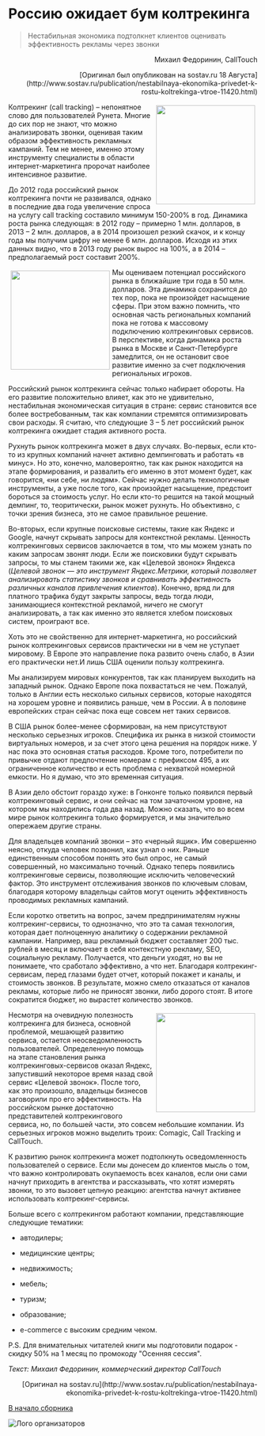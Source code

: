 # Россию ожидает бум колтрекинга

 > Нестабильная экономика подтолкнет клиентов оценивать эффективность рекламы через звонки


<p align="right">Михаил Федоринин, CallTouch</p>

<p align="right">[Оригинал был опубликован на sostav.ru 18 Августа](http://www.sostav.ru/publication/nestabilnaya-ekonomika-privedet-k-rostu-koltrekinga-vtroe-11420.html)</p>


<img src="http://dl.getdropbox.com/u/390630/calltouch_logo.jpg" alt="" width="200" align="right" align="middle" Hspace="5" Vspace="5">

Колтрекинг (call tracking) – непонятное слово для пользователей Рунета. Многие до сих пор не знают, что можно анализировать звонки, оценивая таким образом эффективность рекламных кампаний. Тем не менее, именно этому инструменту специалисты в области интернет-маркетинга пророчат наиболее интенсивное развитие.

До 2012 года российский рынок колтрекинга почти не развивался, однако в последние два года увеличение спроса на услугу call tracking составило минимум 150-200% в год. Динамика роста рынка следующая: в 2012 году – примерно 1 млн. долларов, в 2013 – 2 млн. долларов, а в 2014 произошел резкий скачок, и к концу года мы получим цифру не менее 6 млн. долларов. Исходя из этих данных видно, что в 2013 году рынок вырос на 100%, а в 2014 – предполагаемый рост составит 200%.


<img src="http://www.sostav.ru/app/public/images/news/2014/08/18/Calltouch.jpg?rand=0.970206992700696" alt="" width="200" align="left" align="middle" Hspace="5" Vspace="5">

Мы оцениваем потенциал российского рынка в ближайшие три года в 50 млн. долларов. Эта динамика сохранится до тех пор, пока не произойдет насыщение сферы. При этом важно помнить, что основная часть региональных компаний пока не готова к массовому подключению колтрекинговых сервисов. В перспективе, когда динамика роста рынка в Москве и Санкт-Петербурге замедлится, он не остановит свое развитие именно за счет подключения региональных игроков.


Российский рынок колтрекинга сейчас только набирает обороты. На его развитие положительно влияет, как это не удивительно, нестабильная экономическая ситуация в стране: сервис становится все более востребованным, так как компании стремятся оптимизировать свои расходы. Я считаю, что следующие 3 – 5 лет российский рынок колтрекинга ожидает стадия активного роста.

Рухнуть рынок колтрекинга может в двух случаях. Во-первых, если кто-то из крупных компаний начнет активно демпинговать и работать «в минус». Но это, конечно, маловероятно, так как рынок находится на этапе формирования, и развалить его именно в этот момент будет, как говорится, «ни себе, ни людям». Сейчас нужно делать технологичные инструменты, а уже после того, как произойдет насыщение, предстоит бороться за стоимость услуг. Но если кто-то решится на такой мощный демпинг, то, теоритически, рынок может рухнуть. Но объективно, с точки зрения бизнеса, это не самое правильное решение.

Во-вторых, если крупные поисковые системы, такие как Яндекс и Google, начнут скрывать запросы для контекстной рекламы. Ценность колтрекинговых сервисов заключается в том, что мы можем узнать по каким запросам звонят люди. Если же поисковики будут скрывать запросы, то мы станем такими же, как «Целевой звонок» Яндекса (_Целевой звонок — это инструмент Яндекс.Метрики, который позволяет анализировать статистику звонков и сравнивать эффективность различных каналов привлечения клиентов_). Конечно, вряд ли для платного трафика будут закрыты запросы, ведь тогда люди, занимающиеся контекстной рекламой, ничего не смогут анализировать, а так как именно это является хлебом поисковых систем, проиграют все.

Хоть это не свойственно для интернет-маркетинга, но российский рынок колтрекинговых сервисов практически ни в чем не уступает мировому. В Европе это направление пока развито очень слабо, в Азии его практически нет.И лишь США оценили пользу колтрекинга.

Мы анализируем мировых конкурентов, так как планируем выходить на западный рынок. Однако Европе пока похвастаться не чем. Пожалуй, только в Англии есть несколько сильных сервисов, которые находятся на хорошем уровне и появились раньше, чем в России. А в половине европейских стран сейчас пока еще совсем нет таких сервисов.

В США рынок более-менее сформирован, на нем присутствуют несколько серьезных игроков. Специфика их рынка в низкой стоимости виртуальных номеров, и за счет этого цена решения на порядок ниже. У нас пока это основная статья расходов. Кроме того, потребители по привычке отдают предпочтение номерам с префиксом 495, а их ограниченное количество и есть проблема с нехваткой номерной емкости. Но я думаю, что это временная ситуация.

В Азии дело обстоит гораздо хуже: в Гонконге только появился первый колтрекинговый сервис, и они сейчас на том зачаточном уровне, на котором мы находились года два назад. Можно сказать, что во всем мире рынок колтрекинга только формируется, и мы значительно опережаем другие страны.

Для владельцев компаний звонки – это «черный ящик». Им совершенно неясно, откуда человек позвонил, как узнал о них. Раньше единственным способом понять это был опрос, не самый совершенный, но максимально точный. Однако теперь появились колтрекинговые сервисы, позволяющие исключить человеческий фактор. Это инструмент отслеживания звонков по ключевым словам, благодаря которому владельцы сайтов могут оценить эффективность проводимых рекламных кампаний.

Если коротко ответить на вопрос, зачем предпринимателям нужны колтрекинг-сервисы, то однозначно, что это та самая технология, которая дает полноценную аналитику о содержании рекламной кампании. Например, ваш рекламный бюджет составляет 200 тыс. рублей в месяц и включает в себя контекстную рекламу, SEO, социальную рекламу. Получается, что деньги уходят, но вы не понимаете, что сработало эффективно, а что нет. Благодаря колтрекинг-сервисам, перед глазами будет отчет, который покажет и каналы, и стоимость звонков. В результате, можно смело отказаться от каналов рекламы, которые либо не приносят звонки, либо дорого стоят. В итоге сократится бюджет, но вырастет количество звонков.

<img src="http://dl.getdropbox.com/u/390630/calltouch_logo_2.jpg" alt="" width="200" align="right" align="middle" Hspace="5" Vspace="5">Несмотря на очевидную полезность колтрекинга для бизнеса, основной проблемой, мешающей развитию сервиса, остается неосведомленность пользователей. Определенную помощь на этапе становления рынка колтрекинговых-сервисов оказал Яндекс, запустивший некоторое время назад свой сервис «Целевой звонок». После того, как это произошло, владельцы бизнесов заговорили про его эффективность. На российском рынке достаточно представителей колтрекингового сервиса, но, по большей части, это совсем небольшие компании. Из серьезных игроков можно выделить троих: Comagic, Call Tracking и CallTouch.

К развитию рынок колтрекинга может подтолкнуть осведомленность пользователей о сервисе. Если мы донесем до клиентов мысль о том, что важно контролировать окупаемость всех каналов, если они сами начнут приходить в агентства и рассказывать, что хотят измерять звонки, то это вызовет цепную реакцию: агентства начнут активнее использовать колтрекинг-сервисы.

Больше всего с колтрекингом работают компании, представляющие следующие тематики:

- автодилеры;

- медицинские центры;

- недвижимость;

- мебель;

- туризм;

- образование;

- e-commerce с высоким средним чеком.

P.S. Для внимательных читателей книги мы подготовили подарок - скидку 50% на 1 месяц по промокоду "Осенняя сессия".

_Текст: Михаил Федоринин, коммерческий директор CallTouch_

<p align="right">[Оригинал на sostav.ru](http://www.sostav.ru/publication/nestabilnaya-ekonomika-privedet-k-rostu-koltrekinga-vtroe-11420.html)</p>

[В начало сборника](http://sem-in-russia.ru)

![Лого организаторов](http://dl.getdropbox.com/u/390630/for-book.png)
